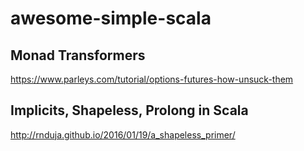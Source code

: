 # awesome-simple-scala

## Monad Transformers

https://www.parleys.com/tutorial/options-futures-how-unsuck-them


## Implicits, Shapeless, Prolong in Scala

http://rnduja.github.io/2016/01/19/a_shapeless_primer/
